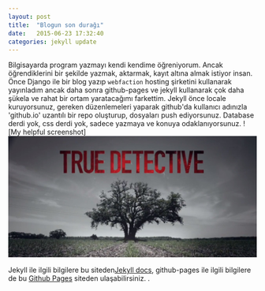 ```yaml
---
layout: post
title:  "Blogun son durağı"
date:   2015-06-23 17:32:40
categories: jekyll update
---
```

Bilgisayarda program yazmayı kendi kendime öğreniyorum. Ancak öğrendiklerini bir şekilde yazmak, aktarmak, kayıt altına almak istiyor insan. Önce Django ile bir blog yazıp `webfaction` hosting şirketini kullanarak yayınladım ancak daha sonra  github-pages ve jekyll kullanarak çok daha şükela ve rahat bir ortam yaratacağımı farkettim. Jekyll önce locale kuruyorsunuz, gereken düzenlemeleri yaparak github'da kullanıcı adınızla 'github.io' uzantılı bir repo oluşturup, dosyaları push ediyorsunuz. Database derdi yok, css derdi yok, sadece yazmaya ve konuya odaklanıyorsunuz.
![My helpful screenshot]<img src="https://github.com/adakarci/adakarci.github.io/blob/master/assets/img.jpg">

Jekyll ile ilgili bilgilere bu siteden[Jekyll docs][jekyll], github-pages ile ilgili bilgilere de bu [Github Pages][jekyll-gh] siteden ulaşabilirsiniz. . 

[jekyll]:      http://jekyllrb.com
[jekyll-gh]:   https://pages.github.com/
